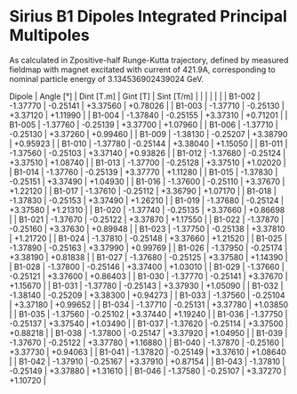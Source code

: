 Sirius B1 Dipoles Integrated Principal Multipoles
=================================================

As calculated in Zpositive-half Runge-Kutta trajectory,
defined by measured fieldmap with magnet excitated with current of 421.9A,
corresponding to nominal particle energy of 3.134536902439024 GeV.

  Dipole   |  Angle [°]   |  Dint [T.m]  |   Gint [T]   |  Sint [T/m]  |
           |              |              |              |              |
|  B1-002  |   -1.37770   |   -0.25141   |   +3.37560   |   +0.78026   |
|  B1-003  |   -1.37710   |   -0.25130   |   +3.37120   |   +1.11990   |
|  B1-004  |   -1.37840   |   -0.25155   |   +3.37310   |   +0.71201   |
|  B1-005  |   -1.37760   |   -0.25139   |   +3.37700   |   +1.07960   |
|  B1-006  |   -1.37710   |   -0.25130   |   +3.37260   |   +0.99460   |
|  B1-009  |   -1.38130   |   -0.25207   |   +3.38790   |   +0.95923   |
|  B1-010  |   -1.37780   |   -0.25144   |   +3.38040   |   +1.15050   |
|  B1-011  |   -1.37560   |   -0.25103   |   +3.37140   |   +0.93826   |
|  B1-012  |   -1.37680   |   -0.25124   |   +3.37510   |   +1.08740   |
|  B1-013  |   -1.37700   |   -0.25128   |   +3.37510   |   +1.02020   |
|  B1-014  |   -1.37760   |   -0.25139   |   +3.37770   |   +1.11280   |
|  B1-015  |   -1.37830   |   -0.25151   |   +3.37490   |   +1.04930   |
|  B1-016  |   -1.37600   |   -0.25110   |   +3.37670   |   +1.22120   |
|  B1-017  |   -1.37610   |   -0.25112   |   +3.36790   |   +1.07170   |
|  B1-018  |   -1.37830   |   -0.25153   |   +3.37490   |   +1.26210   |
|  B1-019  |   -1.37680   |   -0.25124   |   +3.37580   |   +1.21310   |
|  B1-020  |   -1.37740   |   -0.25135   |   +3.37660   |   +0.86698   |
|  B1-021  |   -1.37670   |   -0.25122   |   +3.37870   |   +1.17550   |
|  B1-022  |   -1.37870   |   -0.25160   |   +3.37630   |   +0.89948   |
|  B1-023  |   -1.37750   |   -0.25138   |   +3.37810   |   +1.21720   |
|  B1-024  |   -1.37810   |   -0.25148   |   +3.37660   |   +1.21520   |
|  B1-025  |   -1.37890   |   -0.25163   |   +3.37990   |   +0.99769   |
|  B1-026  |   -1.37950   |   -0.25174   |   +3.38190   |   +0.81838   |
|  B1-027  |   -1.37680   |   -0.25125   |   +3.37580   |   +1.14390   |
|  B1-028  |   -1.37800   |   -0.25146   |   +3.37400   |   +1.03010   |
|  B1-029  |   -1.37660   |   -0.25121   |   +3.37600   |   +0.86403   |
|  B1-030  |   -1.37770   |   -0.25141   |   +3.37670   |   +1.15670   |
|  B1-031  |   -1.37780   |   -0.25143   |   +3.37930   |   +1.05090   |
|  B1-032  |   -1.38140   |   -0.25209   |   +3.38300   |   +0.94273   |
|  B1-033  |   -1.37560   |   -0.25104   |   +3.37180   |   +0.99652   |
|  B1-034  |   -1.37710   |   -0.25131   |   +3.37780   |   +1.03850   |
|  B1-035  |   -1.37560   |   -0.25102   |   +3.37440   |   +1.19240   |
|  B1-036  |   -1.37750   |   -0.25137   |   +3.37540   |   +1.03490   |
|  B1-037  |   -1.37620   |   -0.25114   |   +3.37500   |   +0.88218   |
|  B1-038  |   -1.37800   |   -0.25147   |   +3.37920   |   +1.04950   |
|  B1-039  |   -1.37670   |   -0.25122   |   +3.37780   |   +1.16880   |
|  B1-040  |   -1.37870   |   -0.25160   |   +3.37730   |   +0.94063   |
|  B1-041  |   -1.37820   |   -0.25149   |   +3.37610   |   +1.08640   |
|  B1-042  |   -1.37910   |   -0.25167   |   +3.37910   |   +0.87154   |
|  B1-043  |   -1.37810   |   -0.25149   |   +3.37880   |   +1.31610   |
|  B1-046  |   -1.37580   |   -0.25107   |   +3.37270   |   +1.10720   |
